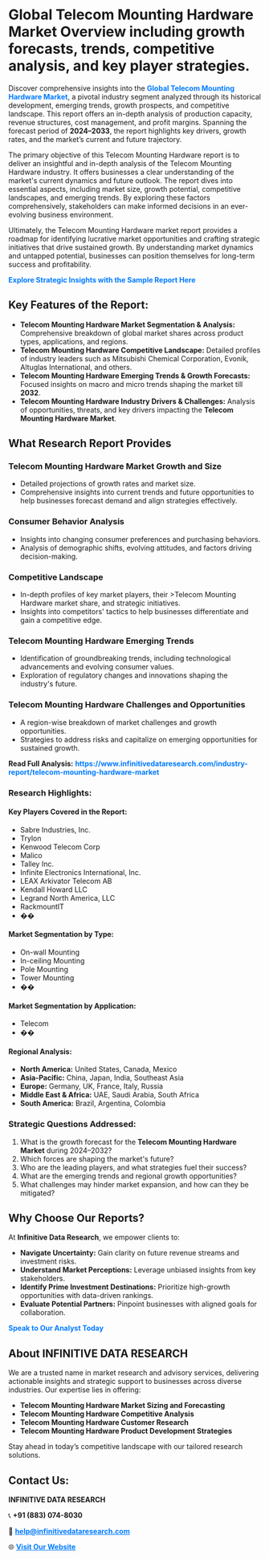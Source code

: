 <h1>Global Telecom Mounting Hardware Market Overview including growth forecasts, trends, competitive analysis, and key player strategies.</h1>
<p>
Discover comprehensive insights into the 
<a href="https://www.infinitivedataresearch.com/industry-report/telecom-mounting-hardware-market" rel="dofollow" style="color: #007BFF; text-decoration: none;"><strong>Global Telecom Mounting Hardware Market</strong></a>, a pivotal industry segment analyzed through its historical development, emerging trends, growth prospects, and competitive landscape. This report offers an in-depth analysis of production capacity, revenue structures, cost management, and profit margins. Spanning the forecast period of <strong>2024–2033</strong>, the report highlights key drivers, growth rates, and the market’s current and future trajectory.
</p>
<p>
The primary objective of this Telecom Mounting Hardware report is to deliver an insightful and in-depth analysis of the Telecom Mounting Hardware industry. It offers businesses a clear understanding of the market's current dynamics and future outlook. The report dives into essential aspects, including market size, growth potential, competitive landscapes, and emerging trends. By exploring these factors comprehensively, stakeholders can make informed decisions in an ever-evolving business environment.
</p>
<p>
Ultimately, the Telecom Mounting Hardware market report provides a roadmap for identifying lucrative market opportunities and crafting strategic initiatives that drive sustained growth. By understanding market dynamics and untapped potential, businesses can position themselves for long-term success and profitability.
</p>
<p>
<a href="https://www.infinitivedataresearch.com/request-sample/reportId=108887" style="color: #007BFF; text-decoration: none;"><strong>Explore Strategic Insights with the Sample Report Here</strong></a>
</p>

<h2>Key Features of the Report:</h2>
<ul>
<li><strong>Telecom Mounting Hardware Market Segmentation & Analysis:</strong> Comprehensive breakdown of global market shares across product types, applications, and regions.</li>
<li><strong>Telecom Mounting Hardware Competitive Landscape:</strong> Detailed profiles of industry leaders such as Mitsubishi Chemical Corporation, Evonik, Altuglas International, and others.</li>
<li><strong>Telecom Mounting Hardware Emerging Trends & Growth Forecasts:</strong> Focused insights on macro and micro trends shaping the market till <strong>2032</strong>.</li>
<li><strong>Telecom Mounting Hardware Industry Drivers & Challenges:</strong> Analysis of opportunities, threats, and key drivers impacting the <strong>Telecom Mounting Hardware Market</strong>.</li>
</ul>

<h2>What Research Report Provides</h2>
<h3>Telecom Mounting Hardware Market Growth and Size</h3>
<ul>
<li>Detailed projections of growth rates and market size.</li>
<li>Comprehensive insights into current trends and future opportunities to help businesses forecast demand and align strategies effectively.</li>
</ul>

<h3>Consumer Behavior Analysis</h3>
<ul>
<li>Insights into changing consumer preferences and purchasing behaviors.</li>
<li>Analysis of demographic shifts, evolving attitudes, and factors driving decision-making.</li>
</ul>

<h3>Competitive Landscape</h3>
<ul>
<li>In-depth profiles of key market players, their >Telecom Mounting Hardware market share, and strategic initiatives.</li>
<li>Insights into competitors' tactics to help businesses differentiate and gain a competitive edge.</li>
</ul>

<h3>Telecom Mounting Hardware Emerging Trends</h3>
<ul>
<li>Identification of groundbreaking trends, including technological advancements and evolving consumer values.</li>
<li>Exploration of regulatory changes and innovations shaping the industry's future.</li>
</ul>

<h3>Telecom Mounting Hardware Challenges and Opportunities</h3>
<ul>
<li>A region-wise breakdown of market challenges and growth opportunities.</li>
<li>Strategies to address risks and capitalize on emerging opportunities for sustained growth.</li>
</ul>
<p><strong>Read Full Analysis:</strong> <a href="https://www.infinitivedataresearch.com/industry-report/telecom-mounting-hardware-market" rel="dofollow" style="color: #007BFF; text-decoration: none;"><strong>https://www.infinitivedataresearch.com/industry-report/telecom-mounting-hardware-market</strong></a></p>
<h3>Research Highlights:</h3>
<h4>Key Players Covered in the Report:</h4>
<ul><li>Sabre Industries, Inc.</li><li>Trylon</li><li>Kenwood Telecom Corp</li><li>Malico</li><li>Talley Inc.</li><li>Infinite Electronics International, Inc.</li><li>LEAX Arkivator Telecom AB</li><li>Kendall Howard LLC</li><li>Legrand North America, LLC</li><li>RackmountIT</li><li>��</li></ul>
<h4>Market Segmentation by Type:</h4>
<ul><li>On-wall Mounting</li><li>In-ceiling Mounting</li><li>Pole Mounting</li><li>Tower Mounting</li><li>��</li></ul>
<h4>Market Segmentation by Application:</h4>
<ul><li>Telecom</li><li>��</li></ul>

<h4>Regional Analysis:</h4>
<ul>
<li><strong>North America:</strong> United States, Canada, Mexico</li>
<li><strong>Asia-Pacific:</strong> China, Japan, India, Southeast Asia</li>
<li><strong>Europe:</strong> Germany, UK, France, Italy, Russia</li>
<li><strong>Middle East & Africa:</strong> UAE, Saudi Arabia, South Africa</li>
<li><strong>South America:</strong> Brazil, Argentina, Colombia</li>
</ul>

<h3>Strategic Questions Addressed:</h3>
<ol>
<li>What is the growth forecast for the <strong>Telecom Mounting Hardware Market</strong> during 2024–2032?</li>
<li>Which forces are shaping the market's future?</li>
<li>Who are the leading players, and what strategies fuel their success?</li>
<li>What are the emerging trends and regional growth opportunities?</li>
<li>What challenges may hinder market expansion, and how can they be mitigated?</li>
</ol>

<h2>Why Choose Our Reports?</h2>
<p>At <strong>Infinitive Data Research</strong>, we empower clients to:</p>
<ul>
<li><strong>Navigate Uncertainty:</strong> Gain clarity on future revenue streams and investment risks.</li>
<li><strong>Understand Market Perceptions:</strong> Leverage unbiased insights from key stakeholders.</li>
<li><strong>Identify Prime Investment Destinations:</strong> Prioritize high-growth opportunities with data-driven rankings.</li>
<li><strong>Evaluate Potential Partners:</strong> Pinpoint businesses with aligned goals for collaboration.</li>
</ul>
<p><a href="https://www.infinitivedataresearch.com/industry-report/telecom-mounting-hardware-market" rel="dofollow" style="color: #007BFF; text-decoration: none;"><strong>Speak to Our Analyst Today</strong></a></p>

<h2>About INFINITIVE DATA RESEARCH</h2>
<p>We are a trusted name in market research and advisory services, delivering actionable insights and strategic support to businesses across diverse industries. Our expertise lies in offering:</p>
<ul>
<li><strong>Telecom Mounting Hardware Market Sizing and Forecasting</strong></li>
<li><strong>Telecom Mounting Hardware Competitive Analysis</strong></li>
<li><strong>Telecom Mounting Hardware Customer Research</strong></li>
<li><strong>Telecom Mounting Hardware Product Development Strategies</strong></li>
</ul>
<p>Stay ahead in today’s competitive landscape with our tailored research solutions.</p>

<h2>Contact Us:</h2>
<p><strong>INFINITIVE DATA RESEARCH</strong></p>
<p>📞 <strong>+91 (883) 074-8030</strong></p>
<p>📧 <strong><a href="mailto:help@infinitivedataresearch.com" style="color: #007BFF;">help@infinitivedataresearch.com</a></strong></p>
<p>🌐 <strong><a href="https://www.infinitivedataresearch.com" rel="dofollow" style="color: #007BFF;">Visit Our Website</a></strong></p>